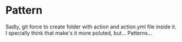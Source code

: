 # Pattern

Sadly, git force to create folder with action and action.yml file inside it.  
I specially think that make's it more poluted, but... Patterns...
